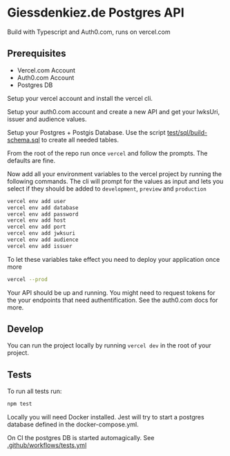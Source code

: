 # Giessdenkiez.de Postgres API

Build with Typescript and Auth0.com, runs on vercel.com

## Prerequisites

- Vercel.com Account
- Auth0.com Account
- Postgres DB

Setup your vercel account and install the vercel cli.

Setup your auth0.com account and create a new API and get your lwksUri, issuer and audience values.

Setup your Postgres + Postgis Database. Use the script [test/sql/build-schema.sql](test/sql/build-schema.sql) to create all needed tables.

From the root of the repo run once `vercel` and follow the prompts. The defaults are fine.

Now add all your environment variables to the vercel project by running the following commands. The cli will prompt for the values as input and lets you select if they should be added to `development`, `preview` and `production`

```bash
vercel env add user
vercel env add database
vercel env add password
vercel env add host
vercel env add port
vercel env add jwksuri
vercel env add audience
vercel env add issuer
```

To let these variables take effect you need to deploy your application once more

```bash
vercel --prod
```

Your API should be up and running. You might need to request tokens for the your endpoints that need authentification. See the auth0.com docs for more.

## Develop

You can run the project locally by running `vercel dev` in the root of your project.

## Tests

To run all tests run:

```bash
npm test
```

Locally you will need Docker installed. Jest will try to start a postgres database defined in the docker-compose.yml.

On CI the postgres DB is started automagically. See [.github/workflows/tests.yml](.github/workflows/tests.yml)


<!-- just a change for having a diff -->
